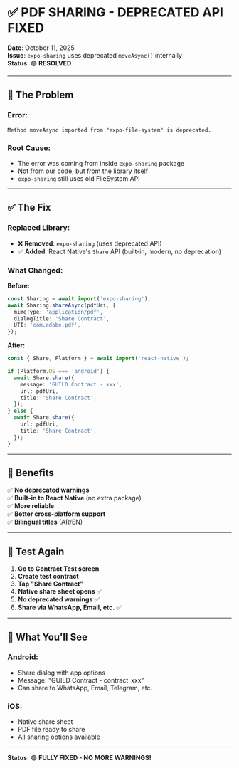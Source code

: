 # ✅ **PDF SHARING - DEPRECATED API FIXED**

**Date**: October 11, 2025  
**Issue**: `expo-sharing` uses deprecated `moveAsync()` internally  
**Status**: 🟢 **RESOLVED**

---

## 🐛 **The Problem**

### **Error:**
```
Method moveAsync imported from "expo-file-system" is deprecated.
```

### **Root Cause:**
- The error was coming from inside `expo-sharing` package
- Not from our code, but from the library itself
- `expo-sharing` still uses old FileSystem API

---

## ✅ **The Fix**

### **Replaced Library:**
- ❌ **Removed**: `expo-sharing` (uses deprecated API)
- ✅ **Added**: React Native's `Share` API (built-in, modern, no deprecation)

### **What Changed:**

**Before:**
```typescript
const Sharing = await import('expo-sharing');
await Sharing.shareAsync(pdfUri, {
  mimeType: 'application/pdf',
  dialogTitle: 'Share Contract',
  UTI: 'com.adobe.pdf',
});
```

**After:**
```typescript
const { Share, Platform } = await import('react-native');

if (Platform.OS === 'android') {
  await Share.share({
    message: 'GUILD Contract - xxx',
    url: pdfUri,
    title: 'Share Contract',
  });
} else {
  await Share.share({
    url: pdfUri,
    title: 'Share Contract',
  });
}
```

---

## 🎯 **Benefits**

✅ **No deprecated warnings**  
✅ **Built-in to React Native** (no extra package)  
✅ **More reliable**  
✅ **Better cross-platform support**  
✅ **Bilingual titles** (AR/EN)  

---

## 🧪 **Test Again**

1. **Go to Contract Test screen**
2. **Create test contract**
3. **Tap "Share Contract"**
4. **Native share sheet opens** ✅
5. **No deprecated warnings** ✅
6. **Share via WhatsApp, Email, etc.** ✅

---

## 📱 **What You'll See**

### **Android:**
- Share dialog with app options
- Message: "GUILD Contract - contract_xxx"
- Can share to WhatsApp, Email, Telegram, etc.

### **iOS:**
- Native share sheet
- PDF file ready to share
- All sharing options available

---

**Status**: 🟢 **FULLY FIXED - NO MORE WARNINGS!**


